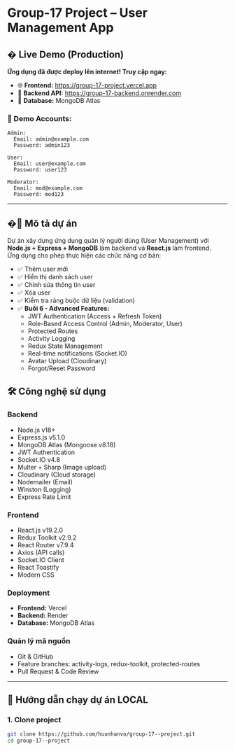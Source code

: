 # Group-17 Project – User Management App

## � Live Demo (Production)

**Ứng dụng đã được deploy lên internet! Truy cập ngay:**

- 🌐 **Frontend:** https://group-17-project.vercel.app
- 🔧 **Backend API:** https://group-17-backend.onrender.com
- 💾 **Database:** MongoDB Atlas

### 🔑 Demo Accounts:

```
Admin:
  Email: admin@example.com
  Password: admin123

User:
  Email: user@example.com
  Password: user123

Moderator:
  Email: mod@example.com
  Password: mod123
```

---

## �📌 Mô tả dự án

Dự án xây dựng ứng dụng quản lý người dùng (User Management) với **Node.js + Express + MongoDB** làm backend và **React.js** làm frontend.  
Ứng dụng cho phép thực hiện các chức năng cơ bản:

- ✅ Thêm user mới
- ✅ Hiển thị danh sách user
- ✅ Chỉnh sửa thông tin user
- ✅ Xóa user
- ✅ Kiểm tra ràng buộc dữ liệu (validation)
- ✅ **Buổi 6 - Advanced Features:**
  - JWT Authentication (Access + Refresh Token)
  - Role-Based Access Control (Admin, Moderator, User)
  - Protected Routes
  - Activity Logging
  - Redux State Management
  - Real-time notifications (Socket.IO)
  - Avatar Upload (Cloudinary)
  - Forgot/Reset Password

## 🛠️ Công nghệ sử dụng

### Backend

- Node.js v18+
- Express.js v5.1.0
- MongoDB Atlas (Mongoose v8.18)
- JWT Authentication
- Socket.IO v4.8
- Multer + Sharp (Image upload)
- Cloudinary (Cloud storage)
- Nodemailer (Email)
- Winston (Logging)
- Express Rate Limit

### Frontend

- React.js v19.2.0
- Redux Toolkit v2.9.2
- React Router v7.9.4
- Axios (API calls)
- Socket.IO Client
- React Toastify
- Modern CSS

### Deployment

- **Frontend:** Vercel
- **Backend:** Render
- **Database:** MongoDB Atlas

### Quản lý mã nguồn

- Git & GitHub
- Feature branches: activity-logs, redux-toolkit, protected-routes
- Pull Request & Code Review

---

## 🚀 Hướng dẫn chạy dự án LOCAL

### 1. Clone project

```bash
git clone https://github.com/huunhanvo/group-17--project.git
cd group-17--project
```
